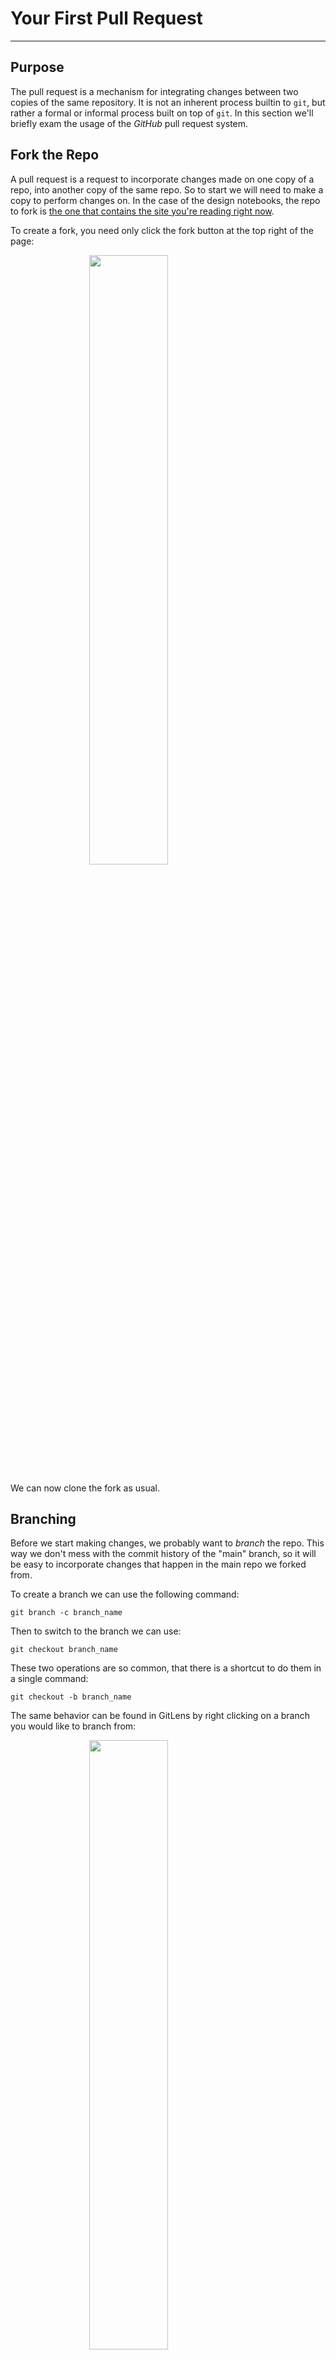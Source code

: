 # Your First Pull Request

---

## Purpose

The pull request is a mechanism for integrating changes between two copies of
the same repository. It is not an inherent process builtin to `git`, but rather
a formal or informal process built on top of `git`. In this section we'll
briefly exam the usage of the *GitHub* pull request system.

## Fork the Repo

A pull request is a request to incorporate changes made on one copy of a repo,
into another copy of the same repo. So to start we will need to make a copy
to perform changes on. In the case of the design notebooks, the repo to fork
is [the one that contains the site you're reading right now](https://github.com/NYU-Processor-Design/nyu-processor-design.github.io).

To create a fork, you need only click the fork button at the top right of the page:

<img src="/images/git/fork.png" width="50%" style="margin-left: auto; margin-right: auto; display: block;" />

We can now clone the fork as usual.

## Branching

Before we start making changes, we probably want to _branch_ the repo. This way
we don't mess with the commit history of the "main" branch, so it will be
easy to incorporate changes that happen in the main repo we forked from.

To create a branch we can use the following command:

```
git branch -c branch_name
```

Then to switch to the branch we can use:

```
git checkout branch_name
```

These two operations are so common, that there is a shortcut to do them in a
single command:

```
git checkout -b branch_name
```

The same behavior can be found in GitLens by right clicking on a branch you
would like to branch from:

<img src="/images/git/branch.png" width="50%" style="margin-left: auto; margin-right: auto; display: block;" />

## Publishing Changes

After you have added your commits to the branch, you can publish the results to
Github with the following commands:

```
git push [remote_name] [branch_name]
```

This is equivalent to the GitLens "Publish Branch" button:

<img src="/images/git/publish.png" width="50%" style="margin-left: auto; margin-right: auto; display: block;" />

## Making a Pull Request

To make a pull request, navigate to the "Pull requests" tab of your repo:

<img src="/images/git/gh_pr01.png" width="50%" style="margin-left: auto; margin-right: auto; display: block;" />

And click "New pull request":

<img src="/images/git/gh_pr02.png" width="50%" style="margin-left: auto; margin-right: auto; display: block;" />

Use the drop-down menu on the right to select the correct branch you would like
to pull from:

<img src="/images/git/gh_pr03.png" width="50%" style="margin-left: auto; margin-right: auto; display: block;" />

Now create the pull request.

For the following dialogue, it's fine the leave the title as whatever is
generated for the commit. In the comments field, include any information
that might be pertinent but isn't included in the commit itself.

<img src="/images/git/gh_pr04.png" width="50%" style="margin-left: auto; margin-right: auto; display: block;" />
